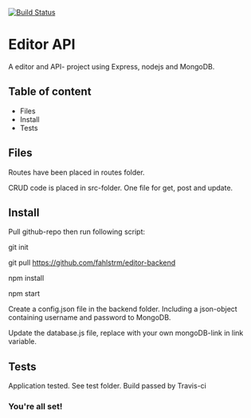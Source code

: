 [![Build Status](https://app.travis-ci.com/fahlstrm/editor-backend.svg?branch=master)](https://app.travis-ci.com/fahlstrm/editor-backend)

# Editor API
A editor and API- project using Express, nodejs and MongoDB.

## Table of content
- Files
- Install 
- Tests


## Files
Routes have been placed in routes folder.

CRUD code is placed in src-folder. One file for get, post and update.

## Install
Pull github-repo then run following script:

git init

git pull https://github.com/fahlstrm/editor-backend

npm install

npm start

Create a config.json file in the backend folder. Including a json-object containing username and password to MongoDB.

Update the database.js file, replace with your own mongoDB-link in link 
variable.

## Tests
Application tested. See test folder.
Build passed by Travis-ci


### You're all set! 
